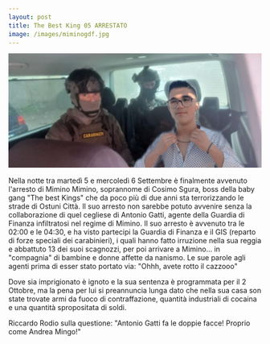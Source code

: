 ```yaml
---
layout: post
title: The Best King 05 ARRESTATO
image: /images/miminogdf.jpg
---
```


![Mimino Arrestato](/images/miminocarabinieri.jpg)

Nella notte tra martedì 5 e mercoledì 6 Settembre è finalmente avvenuto l'arresto di Mimino Mimino, soprannome di Cosimo Sgura, boss della baby gang "The best Kings" che da poco più di due anni sta terrorizzando le strade di Ostuni Città. Il suo arresto non sarebbe potuto avvenire senza la collaborazione di quel cegliese di Antonio Gatti, agente della Guardia di Finanza infiltratosi nel regime di Mimino. Il suo arresto è avvenuto tra le 02:00 e le 04:30, e ha visto partecipi la Guardia di Finanza e il GIS (reparto di forze speciali dei carabinieri), i quali hanno fatto irruzione nella sua reggia e abbattuto 13 dei suoi scagnozzi, per poi arrivare a Mimino… in "compagnia" di bambine e donne affette da nanismo. Le sue parole agli agenti prima di esser stato portato via: "Ohhh, avete rotto il cazzooo"

Dove sia imprigionato è ignoto e la sua sentenza è programmata per il 2 Ottobre, ma la pena per lui si preannuncia lunga dato che nella sua casa son state trovate armi da fuoco di contraffazione, quantità industriali di cocaina e una quantità spropositata di soldi.

Riccardo Rodio sulla questione: "Antonio Gatti fa le doppie facce! Proprio come Andrea Mingo!"
